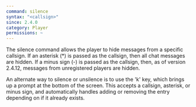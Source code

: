 ```yaml
---
command: silence
syntax: "<callsign>"
since: 2.4.0
category: Player
permissions: ~
---
```


The silence command allows the player to hide messages from a specific callsign. If an asterisk (\*) is passed as the callsign, then all chat messages are hidden. If a minus sign (-) is passed as the callsign, then, as of version 2.4.12, messages from unregistered players are hidden.

An alternate way to silence or unsilence is to use the 'k' key, which brings up a prompt at the bottom of the screen. This accepts a callsign, asterisk, or minus sign, and automatically handles adding or removing the entry depending on if it already exists.
